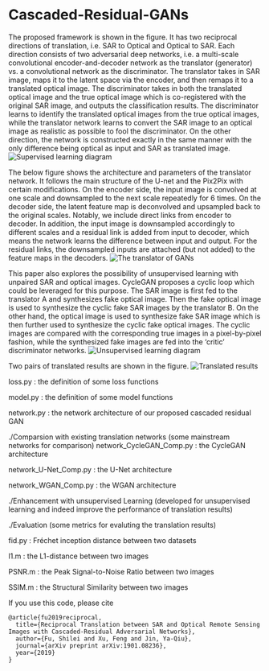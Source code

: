 # Cascaded-Residual-GANs

The proposed framework is shown in the figure. It has two reciprocal directions of translation, i.e. SAR to Optical and Optical to SAR. Each direction consists of two adversarial deep networks, i.e. a multi-scale convolutional encoder-and-decoder network as the translator (generator) vs. a convolutional network as the discriminator. The translator takes in SAR image, maps it to the latent space via the encoder, and then remaps it to a translated optical image. The discriminator takes in both the translated optical image and the true optical image which is co-registered with the original SAR image, and outputs the classification results. The discriminator learns to identify the translated optical images from the true optical images, while the translator network learns to convert the SAR image to an optical image as realistic as possible to fool the discriminator. On the other direction, the network is constructed exactly in the same manner with the only difference being optical as input and SAR as translated image.
![Supervised learning diagram](https://github.com/Shilling818/Cascaded-Residual-GANs/blob/master/image_fold/Supervised%20learning.png)

The below figure shows the architecture and parameters of the translator network. It follows the main structure of the U-net and the Pix2Pix with certain modifications. On the encoder side, the input image is convolved at one scale and downsampled to the next scale repeatedly for 6 times. On the decoder side, the latent feature map is deconvolved and upsampled back to the original scales. Notably, we include direct links from encoder to decoder. In addition, the input image is downsampled accordingly to different scales and a residual link is added from input to decoder, which means the network learns the difference between input and output. For the residual links, the downsampled inputs are attached (but not added) to the feature maps in the decoders. 
![The translator of GANs](https://github.com/Shilling818/Cascaded-Residual-GANs/blob/master/image_fold/GAN-translator.png)

This paper also explores the possibility of unsupervised learning with unpaired SAR and optical images. CycleGAN proposes a cyclic loop which could be leveraged for this purpose. The SAR image is first fed to the translator A and synthesizes fake optical image. Then the fake optical image is used to synthesize the cyclic fake SAR images by the translator B. On the other hand, the optical image is used to synthesize fake SAR image which is then further used to synthesize the cyclic fake optical images. The cyclic images are compared with the corresponding true images in a pixel-by-pixel fashion, while the synthesized fake images are fed into the ‘critic’ discriminator networks.
![Unsupervised learning diagram](https://github.com/Shilling818/Cascaded-Residual-GANs/blob/master/image_fold/Unsupervised%20learning.png)

Two pairs of translated results are shown in the figure.
![Translated results](https://github.com/Shilling818/Cascaded-Residual-GANs/blob/master/image_fold/results.png)


loss.py : the definition of some loss functions

model.py : the definition of some model functions

network.py : the network architecture of our proposed cascaded residual GAN


./Comparsion with existing translation networks (some mainstream networks for comparison)
 network_CycleGAN_Comp.py : the CycleGAN architecture
 
 network_U-Net_Comp.py : the U-Net architecture
 
 network_WGAN_Comp.py : the WGAN architecture


./Enhancement with unsupervised Learning (developed for unsupervised learning and indeed improve the performance of translation results)


./Evaluation (some metrics for evaluting the translation results)

 fid.py : Fréchet inception distance between two datasets
 
 l1.m : the L1-distance between two images
 
 PSNR.m : the Peak Signal-to-Noise Ratio between two images
 
 SSIM.m : the Structural Similarity between two images

If you use this code, please cite
```text
@article{fu2019reciprocal,
  title={Reciprocal Translation between SAR and Optical Remote Sensing Images with Cascaded-Residual Adversarial Networks},
  author={Fu, Shilei and Xu, Feng and Jin, Ya-Qiu},
  journal={arXiv preprint arXiv:1901.08236},
  year={2019}
}
```
